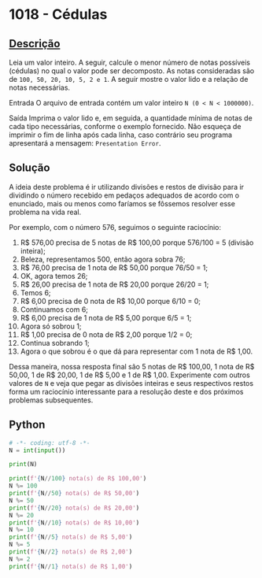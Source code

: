 # 1018 - Cédulas

## [Descrição](https://www.beecrowd.com.br/judge/pt/problems/view/1018)

Leia um valor inteiro. A seguir, calcule o menor número de notas possíveis (cédulas) no qual o valor pode ser decomposto. As notas consideradas são de `100, 50, 20, 10, 5, 2 e 1`. A seguir mostre o valor lido e a relação de notas necessárias.

Entrada
O arquivo de entrada contém um valor inteiro `N (0 < N < 1000000)`.

Saída
Imprima o valor lido e, em seguida, a quantidade mínima de notas de cada tipo necessárias, conforme o exemplo fornecido. Não esqueça de imprimir o fim de linha após cada linha, caso contrário seu programa apresentará a mensagem: `Presentation Error`.

## Solução

A ideia deste problema é ir utilizando divisões e restos de divisão para ir dividindo o número recebido em pedaços adequados de acordo com o enunciado, mais ou menos como faríamos se fôssemos resolver esse problema na vida real.

Por exemplo, com o número 576, seguimos o seguinte raciocínio:

1. R$ 576,00 precisa de 5 notas de R$ 100,00 porque 576/100 = 5 (divisão inteira);
2. Beleza, representamos 500, então agora sobra 76;
3. R$ 76,00 precisa de 1 nota de R$ 50,00 porque 76/50 = 1;
4. OK, agora temos 26;
5. R$ 26,00 precisa de 1 nota de R$ 20,00 porque 26/20 = 1;
6. Temos 6;
7. R$ 6,00 precisa de 0 nota de R$ 10,00 porque 6/10 = 0;
8. Continuamos com 6;
9. R$ 6,00 precisa de 1 nota de R$ 5,00 porque 6/5 = 1;
10. Agora só sobrou 1;
11. R$ 1,00 precisa de 0 nota de R$ 2,00 porque 1/2 = 0;
12. Continua sobrando 1;
13. Agora o que sobrou é o que dá para representar com 1 nota de R$ 1,00.

Dessa maneira, nossa resposta final são 5 notas de R$ 100,00, 1 nota de R$ 50,00, 1 de R$ 20,00, 1 de R$ 5,00 e 1 de R$ 1,00. Experimente com outros valores de `N` e veja que pegar as divisões inteiras e seus respectivos restos forma um raciocínio interessante para a resolução deste e dos próximos problemas subsequentes.

## Python

```Python
# -*- coding: utf-8 -*-
N = int(input())

print(N)

print(f'{N//100} nota(s) de R$ 100,00')
N %= 100
print(f'{N//50} nota(s) de R$ 50,00')
N %= 50
print(f'{N//20} nota(s) de R$ 20,00')
N %= 20
print(f'{N//10} nota(s) de R$ 10,00')
N %= 10
print(f'{N//5} nota(s) de R$ 5,00')
N %= 5
print(f'{N//2} nota(s) de R$ 2,00')
N %= 2
print(f'{N//1} nota(s) de R$ 1,00')
```

